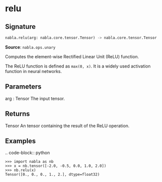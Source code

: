 # relu

## Signature

```python
nabla.relu(arg: nabla.core.tensor.Tensor) -> nabla.core.tensor.Tensor
```

**Source**: `nabla.ops.unary`

Computes the element-wise Rectified Linear Unit (ReLU) function.

The ReLU function is defined as `max(0, x)`. It is a widely used
activation function in neural networks.

Parameters
----------
arg : Tensor
    The input tensor.

Returns
-------
Tensor
    An tensor containing the result of the ReLU operation.

Examples
--------

.. code-block:: python

    >>> import nabla as nb
    >>> x = nb.tensor([-2.0, -0.5, 0.0, 1.0, 2.0])
    >>> nb.relu(x)
    Tensor([0., 0., 0., 1., 2.], dtype=float32)


